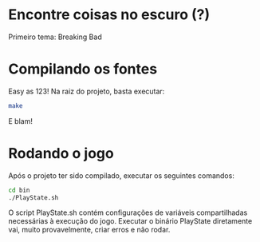 # Encontre coisas no escuro (?)
Primeiro tema: Breaking Bad

# Compilando os fontes
Easy as 123! Na raiz do projeto, basta executar:

```sh
make
```

E blam!

# Rodando o jogo
Após o projeto ter sido compilado, executar os seguintes comandos:

```sh
cd bin
./PlayState.sh
```

O script PlayState.sh contém configurações de variáveis compartilhadas necessárias à execução do jogo. Executar o binário PlayState diretamente vai, muito provavelmente, criar erros e não rodar.